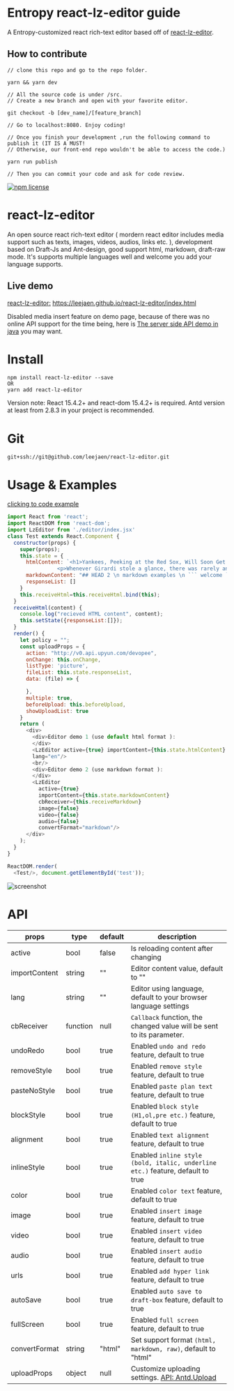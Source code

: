 # Entropy react-lz-editor guide

A Entropy-customized react rich-text editor based off of [react-lz-editor](https://leejaen.github.io/react-lz-editor/index.html).

## How to contribute

```
// clone this repo and go to the repo folder.

yarn && yarn dev

// All the source code is under /src.
// Create a new branch and open with your favorite editor.

git checkout -b [dev_name]/[feature_branch]

// Go to localhost:8080. Enjoy coding!

// Once you finish your development ,run the following command to publish it (IT IS A MUST!
// Otherwise, our front-end repo wouldn't be able to access the code.)

yarn run publish

// Then you can commit your code and ask for code review.
```

[![npm license](https://img.shields.io/npm/l/awesome-badges.svg)](https://www.npmjs.org/package/awesome-badges)

# react-lz-editor

An open source react rich-text editor ( mordern react editor includes media support such as texts, images, videos, audios, links etc. ), development based on Draft-Js and Ant-design, good support html, markdown, draft-raw mode. It's supports multiple languages well and welcome you add your language supports.

## Live demo

[react-lz-editor:](https://leejaen.github.io/react-lz-editor/index.html) https://leejaen.github.io/react-lz-editor/index.html

Disabled media insert feature on demo page, because of there was no online API support for the time being, here is [The server side API demo in java](https://github.com/leejaen/react-lz-editor/blob/master/java_demo/getQiniuUptoken.java) you may want.

# Install

```
npm install react-lz-editor --save
OR
yarn add react-lz-editor
```

Version note: React 15.4.2+ and react-dom 15.4.2+ is required. Antd version at least from 2.8.3 in your project is recommended.

# Git

    git+ssh://git@github.com/leejaen/react-lz-editor.git

# Usage & Examples

[clicking to code example](https://github.com/leejaen/react-lz-editor/blob/master/src/test.jsx)

````js
import React from 'react';
import ReactDOM from 'react-dom';
import LzEditor from './editor/index.jsx'
class Test extends React.Component {
  constructor(props) {
    super(props);
    this.state = {
      htmlContent: `<h1>Yankees, Peeking at the Red Sox, Will Soon Get an Eyeful</h1>
                <p>Whenever Girardi stole a glance, there was rarely any good news for the Yankees. While Girardi’s charges were clawing their way to a split of their four-game series against the formidable Indians, the Boston Red Sox were plowing past the rebuilding Chicago White Sox, sweeping four games at Fenway Park.</p>`,
      markdownContent: "## HEAD 2 \n markdown examples \n ``` welcome ```"
      responseList: []
    }
    this.receiveHtml=this.receiveHtml.bind(this);
  }
  receiveHtml(content) {
    console.log("recieved HTML content", content);
    this.setState({responseList:[]});
  }
  render() {
    let policy = "";
    const uploadProps = {
      action: "http://v0.api.upyun.com/devopee",
      onChange: this.onChange,
      listType: 'picture',
      fileList: this.state.responseList,
      data: (file) => {

      },
      multiple: true,
      beforeUpload: this.beforeUpload,
      showUploadList: true
    }
    return (
      <div>
        <div>Editor demo 1 (use default html format ):
        </div>
        <LzEditor active={true} importContent={this.state.htmlContent} cbReceiver={this.receiveHtml} uploadProps={uploadProps}
        lang="en"/>
        <br/>
        <div>Editor demo 2 (use markdown format ):
        </div>
        <LzEditor
          active={true}
          importContent={this.state.markdownContent}
          cbReceiver={this.receiveMarkdown}
          image={false}
          video={false}
          audio={false}
          convertFormat="markdown"/>
      </div>
    );
  }
}

ReactDOM.render(
  <Test/>, document.getElementById('test'));
````

![screenshot](https://image.qiluyidian.mobi/54541628992197066868.png)

# API

| props         | type     | default | description                                                                             |
| ------------- | -------- | ------- | --------------------------------------------------------------------------------------- |
| active        | bool     | false   | Is reloading content after changing                                                     |
| importContent | string   | ""      | Editor content value, default to ""                                                     |
| lang          | string   | ""      | Editor using language, default to your browser language settings                        |
| cbReceiver    | function | null    | `Callback` function, the changed value will be sent to its parameter.                   |
| undoRedo      | bool     | true    | Enabled `undo and redo` feature, default to true                                        |
| removeStyle   | bool     | true    | Enabled `remove style` feature, default to true                                         |
| pasteNoStyle  | bool     | true    | Enabled `paste plan text` feature, default to true                                      |
| blockStyle    | bool     | true    | Enabled `block style (H1,ol,pre etc.)` feature, default to true                         |
| alignment     | bool     | true    | Enabled `text alignment` feature, default to true                                       |
| inlineStyle   | bool     | true    | Enabled `inline style (bold, italic, underline etc.)` feature, default to true          |
| color         | bool     | true    | Enabled `color text` feature, default to true                                           |
| image         | bool     | true    | Enabled `insert image` feature, default to true                                         |
| video         | bool     | true    | Enabled `insert video` feature, default to true                                         |
| audio         | bool     | true    | Enabled `insert audio` feature, default to true                                         |
| urls          | bool     | true    | Enabled `add hyper link` feature, default to true                                       |
| autoSave      | bool     | true    | Enabled `auto save to draft-box` feature, default to true                               |
| fullScreen    | bool     | true    | Enabled `full screen` feature, default to true                                          |
| convertFormat | string   | "html"  | Set support format `(html, markdown, raw)`, default to "html"                           |
| uploadProps   | object   | null    | Customize uploading settings. [API: Antd.Upload](https://ant.design/components/upload/) |
